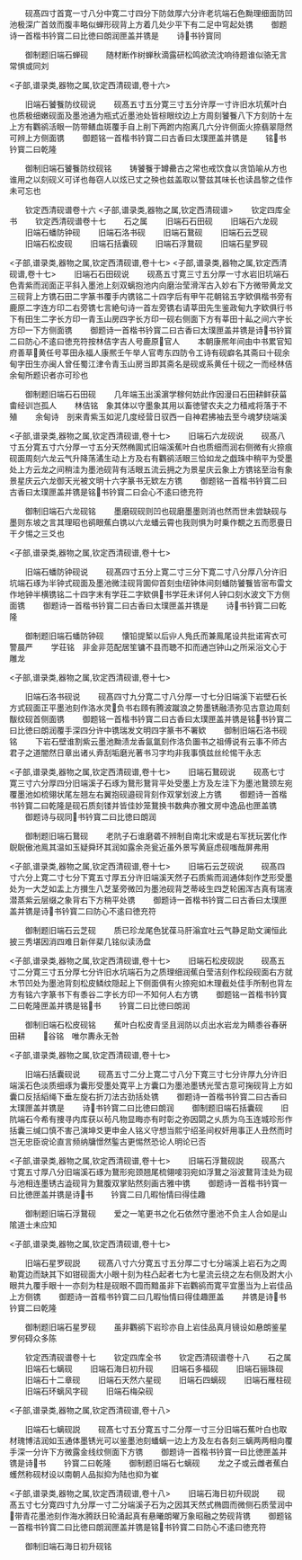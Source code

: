 <!-- { "loadSidebar": true } -->
　　砚髙四寸首寛一寸八分中寛二寸四分下防敛厚六分许老坑端石色黝理细面防凹池极深广首敛而腹丰略似蝉形砚背上方着几处少平下有二足中穹起处镌
　　御题诗一首楷书钤寳二曰比徳曰朗润匣盖并镌是
　　诗书钤寳同

　　御制题旧端石蝉砚
　　随材断作树蝉秋滴露研松鸣欲流沈响待题谁似骆无言常惧或同刘

<子部,谱录类,器物之属,钦定西清砚谱,卷十六>

　　旧端石饕餮防纹砚说
　　砚髙五寸五分寛三寸五分许厚一寸许旧水坑蕉叶白也质极细嫩砚面及墨池通为瓶式近墨池处皆棕眼纹边上方周刻饕餮八下方刻防十左上方有鸜鹆活眼一防带鳝血斑覆手自上削下两跗内抱离几六分许侧面火捺翡翠隠然可辨上方侧面镌
　　御题铭一首楷书钤寳二曰古香曰太璞匣盖并镌是
　　铭书钤寳二曰乾隆

　　御制旧端石饕餮防纹砚铭
　　铸饕餮于罇罍古之常也戒饮食以贪馅喻从方也谁用之以刻砚义可详也毎窃人以炫已丈之殃也兹盖取以警兹其味长也读昌黎之佳作未可忘也

　　钦定西清砚谱卷十六
<子部,谱录类,器物之属,钦定西清砚谱>
　　钦定四库全书
　　钦定西清砚谱卷十七
　　石之属
　　旧端石石田砚
　　旧端石六龙砚
　　旧端石蟠防钟砚
　　旧端石洛书砚
　　旧端石鵞砚
　　旧端石云芝砚
　　旧端石松皮砚
　　旧端石括囊砚
　　旧端石浮鵞砚
　　旧端石星罗砚

<子部,谱录类,器物之属,钦定西清砚谱,卷十七>
<子部,谱录类,器物之属,钦定西清砚谱,卷十七>
　　旧端石石田砚说
　　砚髙五寸寛三寸五分厚一寸水岩旧坑端石色青紫而润面正平斜入墨池上刻双螭抱池内向磨治莹滑浑古入妙右下方微带黄龙文三砚背上方镌石田二字篆书覆手内镌铭二十四字后有甲午花朝铭五字欵俱楷书旁有鹿原二字连方印二右旁镌七言絶句诗一首左旁镌右请莘田先生鉴政甸九字欵俱行书下有田生二字长方印一青玉山房四字长方印一砚右侧面下方有莘田十畆之间六字长方印一下方侧面镌
　　御题诗一首楷书钤寳二曰古香曰太璞匣盖并镌是诗书钤寳二曰防心不逺曰徳充符按林佶字吉人号鹿原官人
　　本朝康熈年间由中书累官知府善草黄任号莘田永福人康熈壬午举人官粤东四防令工诗有砚癖名其斋曰十砚余甸字田生亦闽人曾任蜀江津令青玉山房当即其斋名是砚或系黄任十砚之一而经林佶余甸所题识者亦可珍也

　　御制题旧端石石田砚
　　几年端玉出溪濵学稼何妨此作因漫曰石田耕鲜获菑畬经训岂孤人
　　林佶铭　象其体以守墨象其用以畜徳譬农夫之力穑戒将落于不殖
　　余甸诗　剖来青紫玉如泥几度经营日驭西一自神君拂袖去至今魂梦绕端溪

<子部,谱录类,器物之属,钦定西清砚谱,卷十七>
　　旧端石六龙砚说
　　砚髙八寸五分寛五寸六分厚一寸五分天然椭圎式旧端溪蕉叶白也质细而润右侧微有火捺痕砚面周刻六龙云气升降荡潏生动上方及右有鸜鹆活眼三恰如龙之戯珠中稍平为受墨处上方云龙之间稍洼为墨池砚背有活眼五流云拥之为景星庆云象上方镌铭至治有象景星庆云六龙御天光被文明十六字篆书无欵左方镌
　　御题铭一首楷书钤寳二曰古香曰太璞匣盖并镌是铭书钤寳二曰会心不逺曰徳充符

　　御制旧端石六龙砚铭
　　墨磨砚砚则凹也砚磨墨墨则消也然而世未尝缺砚与墨则东坡之言其理昭也鹆眼蕉白镌以六龙蟠云霄也我则惧为时乗作覩之五而愿亹日干夕惕之三爻也

<子部,谱录类,器物之属,钦定西清砚谱,卷十七>

　　旧端石蟠防钟砚说
　　砚髙四寸五分上寛二寸三分下寛二寸八分厚八分许旧坑端石琢为半钟式砚面及墨池微洼砚背圎仰首刻虫纽钟体间刻蟠防饕餮皆宻布雷文作地钟半横镌铭二十四字末有学荘二字欵俱书学荘未详何人钟口刻水波文下方侧面镌
　　御题诗一首楷书钤寳二曰古香曰太璞匣盖并镌是
　　诗书钤寳二曰乾隆

　　御制题旧端石蟠防钟砚
　　懐铅提椠以后丱人鳬氏而兼鳯尾设共批诺宵衣可警晨严
　　学荘铭　非金非范配居笙镛不县而聴不扣而通岂钟山之所采浴文心于雕龙

<子部,谱录类,器物之属,钦定西清砚谱,卷十七>

　　旧端石洛书砚说
　　砚髙四寸九分寛二寸八分厚一寸七分旧端溪下岩壁石长方式砚面正平墨池刻作洛水灵负书右頋有腾波蹴浪之势墨锈融渍弥见古意边周刻黻纹砚首侧面镌
　　御题铭一首楷书钤寳二曰古香曰太璞匣盖并镌是铭书钤寳二曰比徳曰朗润覆手深四分许中镌瑞发文明四字篆书不署欵
　　御制旧端石洛书砚铭
　　下岩石壁谁割紫云墨池黝渍龙香氤氲刻作洛负圗书之祖傅说有云事不师古君子之道闇然日章出诸乆弆刮垢磨光著书习字均非我事慎兹丝纶惕干永志

<子部,谱录类,器物之属,钦定西清砚谱,卷十七>
　　旧端石鵞砚说
　　砚髙七寸寛三寸六分厚四分旧端溪子石琢为鵞形鵞背平处受墨上方及左洼下为墨池鵞颈左宛覆墨池如梳翎状尾左翘左右翼抱砚邉砚背刻作双掌划波上方镌
　　御题诗一首楷书钤寳二曰乾隆是砚石质刻镂并皆佳妙笼鵞换书数典亦雅文房中逸品也匣盖镌
　　御题诗与砚同书钤寳二曰比徳曰朗润

　　御制题旧端石鵞砚
　　老阬子石谁磨砻不辨制自南北宋或是右军抚玩罢化作鶃鶃傲池鳯其温如玉疑舜环其润如露余尧瓮近虽外景写黄庭虑砚嗤哉屏弗用

<子部,谱录类,器物之属,钦定西清砚谱,卷十七>
　　旧端石云芝砚说
　　砚髙四寸六分上寛二寸七分下寛五寸厚五分许旧端溪天然子石质紫而润通体刻作芝形受墨处为一大芝如盂上方攅生八芝茎旁微凹为墨池砚背芝蒂岐生四芝轮囷浑古真有瑞液潜蒸紫云层缀之象背右下方稍平处镌
　　御题诗一首楷书钤寳二曰古香曰太璞匣盖并镌是诗书钤寳二曰防心不逺曰徳充符

　　御制题旧端石云芝砚
　　质已珍龙尾色犹葆马肝滃宜吐云气静足助文澜恒此披三秀堪因消四难日新伴棐几铭似读汤盘

<子部,谱录类,器物之属,钦定西清砚谱,卷十七>
　　旧端石松皮砚説
　　砚髙五寸二分寛三寸五分厚七分许旧水坑端石为之质理细润蕉白莹洁刻作松段砚面右方就木节凹处为墨池背刻松皮鳞纹隠起上下侧面俱有火捺宛如木理截处佳手所制也背左方有铭六字篆书下有黍谷二字长方印一不知何人右方镌
　　御题铭一首楷书钤寳二曰乾隆匣盖并镌是铭书
　　钤寳二曰比徳曰朗润

　　御制旧端石松皮砚铭
　　蕉叶白松皮青坚且润防以贞出水岩龙为睛黍谷春硏田耕
　　谷铭　唯尔夀永无咎

<子部,谱录类,器物之属,钦定西清砚谱,卷十七>

　　旧端石括囊砚说
　　砚髙五寸二分上寛二寸八分下寛三寸七分许厚九分许旧端溪石色淡质细琢为囊形受墨处寛平上方囊口为墨池墨锈光莹古意可掬砚背上方如囊口反括縚绳下垂左旋右折刀法古劲括处镌
　　御题诗一首楷书钤寳二曰古香曰太璞匣盖并镌是
　　诗书钤寳二曰比徳曰朗润
　　御制题旧端石括囊砚
　　旧阬端石今希有捜寻内库获以茍凡物显晦亦有时彰之弥因閟之乆质为乌玉连城珍形作括囊三缄口慎不害己演坤爻更申金人铭义守想当熙宁绍圣间权奸用事正人丑然而时岂无忠臣谠论直言频纳牗憬然鍳古更惕然恐论人明论已否

<子部,谱录类,器物之属,钦定西清砚谱,卷十七>
　　旧端石浮鵞砚説
　　砚髙六寸寛五寸厚八分旧端溪石琢为鵞形宛颈翘尾梳翎唼羽宛如浮鵞之浴波鵞背洼处为砚与池相连墨锈古澁砚背为鵞腹双掌贴然刻画古雅中镌
　　御题诗一首楷书钤寳一曰比徳匣盖并镌是诗书
　　钤寳二曰几暇怡情曰得佳趣

　　御制题旧端石浮鵞砚
　　爱之一笔更书之化石依然守墨池不负主人合如是山隂道士未应知

<子部,谱录类,器物之属,钦定西清砚谱,卷十七>

　　旧端石星罗砚説
　　砚髙八寸六分寛五寸五分厚二寸七分端溪上岩石为之周勒寛边而缺其下如钳砚面大小眼十刻为柱凸起者七为七星流云绕之左右侧及跗大小眼共九覆手眼十一亦刻为柱是砚眼不圆而黯虽非下岩鸜鹆而寛平宜墨当为上岩佳品上方侧镌
　　御题诗一首楷书钤寳二曰几暇怡情曰得佳趣匣盖
　　并镌是诗书钤寳二曰乾隆

　　御制题旧端石星罗砚
　　虽非鸜鹆下岩珍亦自上岩佳品真月镜设如悬朗鉴星罗何碍众多陈

　　钦定西清砚谱卷十七
　　钦定四库全书
　　钦定西清砚谱卷十八
　　石之属
　　旧端石七螭砚
　　旧端石海日初升砚
　　旧端石多福砚
　　旧端石骊珠砚
　　旧端石十二章砚
　　旧端石天然六星砚
　　旧端石四螭砚
　　旧端石雁柱砚
　　旧端石环螭风字砚
　　旧端石梅朶砚

<子部,谱录类,器物之属,钦定西清砚谱,卷十八>

　　旧端石七螭砚説
　　砚髙七寸五分寛五寸二分厚一寸三分旧端石蕉叶白也取材瑰博洁润如玉通体墨锈光可以鉴墨池刻蟠螭一边上方及左右各刻三螭两两相向覆手深一分许下方微露金线纹侧面下方镌
　　御题诗一首楷书钤寳一曰比徳匣盖并镌是诗书
　　钤寳二曰乾隆
　　御制题旧端石七螭砚
　　龙之子或云雌者蕉白蠖然称砚材设以南朝人品拟抑为陆也抑为崔

<子部,谱录类,器物之属,钦定西清砚谱,卷十八>
　　旧端石海日初升砚説
　　砚髙五寸七分寛四寸九分厚一寸二分端溪子石为之因其天然式椭圆而微侧石质莹润中带青花墨池刻作海水腾跃日轮涌起真有悬曦朗曜万象昭融之势砚背镌
　　御题铭一首楷书钤寳二曰比徳曰朗润匣盖并镌是铭书钤寳二曰防心不逺曰徳充符

　　御制旧端石海日初升砚铭

